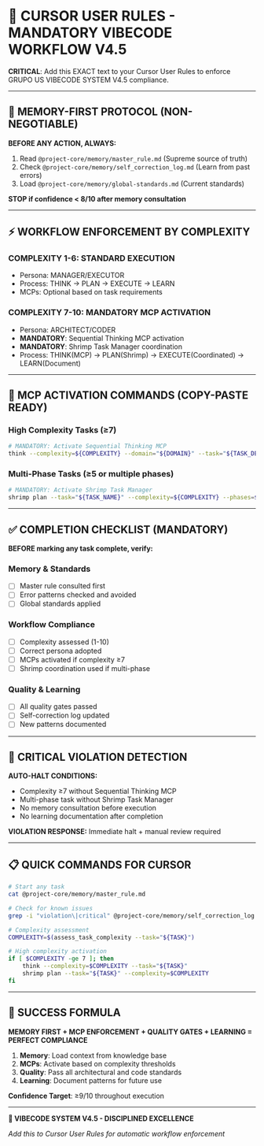 # 🚨 CURSOR USER RULES - MANDATORY VIBECODE WORKFLOW V4.5

**CRITICAL**: Add this EXACT text to your Cursor User Rules to enforce GRUPO US VIBECODE SYSTEM V4.5 compliance.

---

## 🧠 MEMORY-FIRST PROTOCOL (NON-NEGOTIABLE)

**BEFORE ANY ACTION, ALWAYS:**

1. Read `@project-core/memory/master_rule.md` (Supreme source of truth)
2. Check `@project-core/memory/self_correction_log.md` (Learn from past errors)
3. Load `@project-core/memory/global-standards.md` (Current standards)

**STOP if confidence < 8/10 after memory consultation**

---

## ⚡ WORKFLOW ENFORCEMENT BY COMPLEXITY

### **COMPLEXITY 1-6: STANDARD EXECUTION**

- Persona: MANAGER/EXECUTOR
- Process: THINK → PLAN → EXECUTE → LEARN
- MCPs: Optional based on task requirements

### **COMPLEXITY 7-10: MANDATORY MCP ACTIVATION**

- Persona: ARCHITECT/CODER
- **MANDATORY**: Sequential Thinking MCP activation
- **MANDATORY**: Shrimp Task Manager coordination
- Process: THINK(MCP) → PLAN(Shrimp) → EXECUTE(Coordinated) → LEARN(Document)

---

## 🎯 MCP ACTIVATION COMMANDS (COPY-PASTE READY)

### **High Complexity Tasks (≥7)**

```bash
# MANDATORY: Activate Sequential Thinking MCP
think --complexity=${COMPLEXITY} --domain="${DOMAIN}" --task="${TASK_DESCRIPTION}"
```

### **Multi-Phase Tasks (≥5 or multiple phases)**

```bash
# MANDATORY: Activate Shrimp Task Manager
shrimp plan --task="${TASK_NAME}" --complexity=${COMPLEXITY} --phases=${PHASES}
```

---

## ✅ COMPLETION CHECKLIST (MANDATORY)

**BEFORE marking any task complete, verify:**

### **Memory & Standards**

- [ ] Master rule consulted first
- [ ] Error patterns checked and avoided
- [ ] Global standards applied

### **Workflow Compliance**

- [ ] Complexity assessed (1-10)
- [ ] Correct persona adopted
- [ ] MCPs activated if complexity ≥7
- [ ] Shrimp coordination used if multi-phase

### **Quality & Learning**

- [ ] All quality gates passed
- [ ] Self-correction log updated
- [ ] New patterns documented

---

## 🚨 CRITICAL VIOLATION DETECTION

**AUTO-HALT CONDITIONS:**

- Complexity ≥7 without Sequential Thinking MCP
- Multi-phase task without Shrimp Task Manager
- No memory consultation before execution
- No learning documentation after completion

**VIOLATION RESPONSE:** Immediate halt + manual review required

---

## 📋 QUICK COMMANDS FOR CURSOR

```bash
# Start any task
cat @project-core/memory/master_rule.md

# Check for known issues
grep -i "violation\|critical" @project-core/memory/self_correction_log.md

# Complexity assessment
COMPLEXITY=$(assess_task_complexity --task="${TASK}")

# High complexity activation
if [ $COMPLEXITY -ge 7 ]; then
    think --complexity=$COMPLEXITY --task="${TASK}"
    shrimp plan --task="${TASK}" --complexity=$COMPLEXITY
fi
```

---

## 🎯 SUCCESS FORMULA

**MEMORY FIRST + MCP ENFORCEMENT + QUALITY GATES + LEARNING = PERFECT COMPLIANCE**

1. **Memory**: Load context from knowledge base
2. **MCPs**: Activate based on complexity thresholds
3. **Quality**: Pass all architectural and code standards
4. **Learning**: Document patterns for future use

**Confidence Target**: ≥9/10 throughout execution

---

**🚀 VIBECODE SYSTEM V4.5 - DISCIPLINED EXCELLENCE**

_Add this to Cursor User Rules for automatic workflow enforcement_

